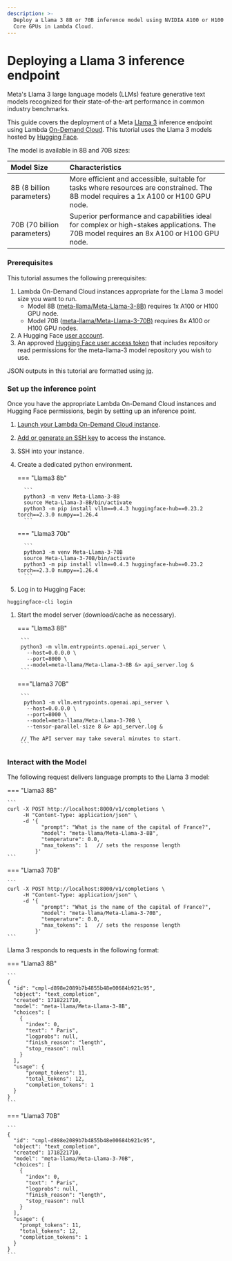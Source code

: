 ```yaml
---
description: >-
  Deploy a Llama 3 8B or 70B inference model using NVIDIA A100 or H100 Tensor
  Core GPUs in Lambda Cloud.
---
```


# Deploying a Llama 3 inference endpoint

Meta's Llama 3 large language models (LLMs) feature generative text models recognized for their state-of-the-art performance in common industry benchmarks.

This guide covers the deployment of a Meta [Llama 3](https://llama.meta.com/llama3/) inference endpoint using Lambda [On-Demand Cloud](https://lambdalabs.com/service/gpu-cloud). This tutorial uses the Llama 3 models hosted by [Hugging Face](https://huggingface.co/meta-llama/Meta-Llama-3-8B).

The model is available in 8B and 70B sizes:

| Model Size | Characteristics |
| :---- | :---- |
| 8B (8 billion parameters) | More efficient and accessible, suitable for tasks where resources are constrained. The 8B model requires a 1x A100 or H100 GPU node. |
| 70B (70 billion parameters) | Superior performance and capabilities ideal for complex or high-stakes applications. The 70B model requires an 8x A100 or H100 GPU node. |

### Prerequisites

This tutorial assumes the following prerequisites:

1. Lambda On-Demand Cloud instances appropriate for the Llama 3 model size you want to run.
    * Model 8B ([meta-llama/Meta-Llama-3-8B)](https://huggingface.co/meta-llama/Meta-Llama-3-8B) requires 1x A100 or H100 GPU node.
    * Model 70B ([meta-llama/Meta-Llama-3-70B)](https://huggingface.co/meta-llama/Meta-Llama-3-70B) requires 8x A100 or H100 GPU nodes.
1. A Hugging Face [user account](https://huggingface.co/join).
1. An approved [Hugging Face user access token](https://huggingface.co/docs/hub/en/security-tokens) that includes repository read permissions for the meta-llama-3 model repository you wish to use.

JSON outputs in this tutorial are formatted using [jq](https://jqlang.github.io/jq/).

### Set up the inference point

Once you have the appropriate Lambda On-Demand Cloud instances and Hugging Face permissions, begin by setting up an inference point.&#x20;

1. [Launch your Lambda On-Demand Cloud instance](https://cloud.lambdalabs.com/sign-up).
1. [Add or generate an SSH key](https://docs.lambdalabs.com/on-demand-cloud/dashboard#launch-instances) to access the instance.
1. SSH into your instance.
1. Create a dedicated python environment.

    === "Llama3 8b"

         ```
         python3 -m venv Meta-Llama-3-8B
         source Meta-Llama-3-8B/bin/activate
         python3 -m pip install vllm==0.4.3 huggingface-hub==0.23.2 torch==2.3.0 numpy==1.26.4
         ```

    === "Llama3 70b"

         ```
         python3 -m venv Meta-Llama-3-70B
         source Meta-Llama-3-70B/bin/activate
         python3 -m pip install vllm==0.4.3 huggingface-hub==0.23.2 torch==2.3.0 numpy==1.26.4
         ```

1. Log in to Hugging Face:

```
huggingface-cli login
```

1. Start the model server (download/cache as necessary).&#x20;

    === "Llama3 8B"

        ```
        python3 -m vllm.entrypoints.openai.api_server \
          --host=0.0.0.0 \
          --port=8000 \
          --model=meta-llama/Meta-Llama-3-8B &> api_server.log & 
        ```

    ==="Llama3 70B"

        ```
         python3 -m vllm.entrypoints.openai.api_server \
          --host=0.0.0.0 \
          --port=8000 \
          --model=meta-llama/Meta-Llama-3-70B \
          --tensor-parallel-size 8 &> api_server.log &

        // The API server may take several minutes to start.
        ```

### Interact with the Model

The following request delivers language prompts to the Llama 3 model:

=== "Llama3 8B"

    ```
    curl -X POST http://localhost:8000/v1/completions \
         -H "Content-Type: application/json" \
         -d '{
               "prompt": "What is the name of the capital of France?",
               "model": "meta-llama/Meta-Llama-3-8B",
               "temperature": 0.0,
               "max_tokens": 1   // sets the response length
             }'
    ```

=== "Llama3 70B"

    ```
    curl -X POST http://localhost:8000/v1/completions \
         -H "Content-Type: application/json" \
         -d '{
               "prompt": "What is the name of the capital of France?",
               "model": "meta-llama/Meta-Llama-3-70B",
               "temperature": 0.0,
               "max_tokens": 1   // sets the response length
             }'
    ```

Llama 3 responds to requests in the following format:

=== "Llama3 8B"

    ```
    {
      "id": "cmpl-d898e2089b7b4855b48e00684b921c95",
      "object": "text_completion",
      "created": 1718221710,
      "model": "meta-llama/Meta-Llama-3-8B",
      "choices": [
        {
          "index": 0,
          "text": " Paris",
          "logprobs": null,
          "finish_reason": "length",
          "stop_reason": null
        }
      ],
      "usage": {
          "prompt_tokens": 11,
          "total_tokens": 12,
          "completion_tokens": 1
      }
    }
    ```

=== "Llama3 70B"

    ```
    {
      "id": "cmpl-d898e2089b7b4855b48e00684b921c95",
      "object": "text_completion",
      "created": 1718221710,
      "model": "meta-llama/Meta-Llama-3-70B",
      "choices": [
        {
          "index": 0,
          "text": " Paris",
          "logprobs": null,
          "finish_reason": "length",
          "stop_reason": null
        }
      ],
      "usage": {
        "prompt_tokens": 11,
        "total_tokens": 12,
        "completion_tokens": 1
      }
    }
    ```
